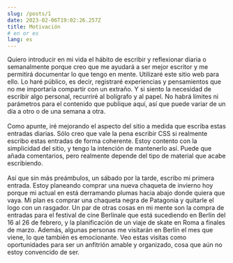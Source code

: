 ```yaml
---
slug: /posts/1
date: 2023-02-06T19:02:26.257Z
title: Motivación
# en or es
lang: es
---
```

Quiero introducir en mi vida el hábito de escribir y reflexionar diaria o semanalmente porque creo que me ayudará a ser mejor escritor y me permitirá documentar lo que tengo en mente. Utilizaré este sitio web para ello. Lo haré público, es decir, registraré experiencias y pensamientos que no me importaría compartir con un extraño. Y si siento la necesidad de escribir algo personal, recurriré al bolígrafo y al papel. No habrá límites ni parámetros para el contenido que publique aquí, así que puede variar de un día a otro o de una semana a otra.\
\
Como apunte, iré mejorando el aspecto del sitio a medida que escriba estas entradas diarias. Sólo creo que vale la pena escribir CSS si realmente escribo estas entradas de forma coherente. Estoy contento con la simplicidad del sitio, y tengo la intención de mantenerlo así. Puede que añada comentarios, pero realmente depende del tipo de material que acabe escribiendo.\
\
Así que sin más preámbulos, un sábado por la tarde, escribo mi primera entrada. Estoy planeando comprar una nueva chaqueta de invierno hoy porque mi actual en está derramando plumas hacia abajo donde quiera que vaya. Mi plan es comprar una chaqueta negra de Patagonia y quitarle el logo con un rasgador. Un par de otras cosas en mi mente son la compra de entradas para el festival de cine Berlinale que está sucediendo en Berlín del 16 al 26 de febrero, y la planificación de un viaje de skate en Roma a finales de marzo. Además, algunas personas me visitarán en Berlín el mes que viene, lo que también es emocionante. Veo estas visitas como oportunidades para ser un anfitrión amable y organizado, cosa que aún no estoy convencido de ser.